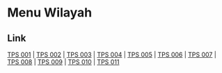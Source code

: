 # Menu Wilayah

## Link

[TPS 001](https://github.com/gigit-pemilu/pemilu-2024-82-maluku-utara/tree/main/pilpres/hitung-suara/sub/82-maluku-utara/sub/04-halmahera-selatan/sub/05-obi-selatan/sub/2001-wayaloar/sub/001-tps)
 | 
[TPS 002](https://github.com/gigit-pemilu/pemilu-2024-82-maluku-utara/tree/main/pilpres/hitung-suara/sub/82-maluku-utara/sub/04-halmahera-selatan/sub/05-obi-selatan/sub/2001-wayaloar/sub/002-tps)
 | 
[TPS 003](https://github.com/gigit-pemilu/pemilu-2024-82-maluku-utara/tree/main/pilpres/hitung-suara/sub/82-maluku-utara/sub/04-halmahera-selatan/sub/05-obi-selatan/sub/2001-wayaloar/sub/003-tps)
 | 
[TPS 004](https://github.com/gigit-pemilu/pemilu-2024-82-maluku-utara/tree/main/pilpres/hitung-suara/sub/82-maluku-utara/sub/04-halmahera-selatan/sub/05-obi-selatan/sub/2001-wayaloar/sub/004-tps)
 | 
[TPS 005](https://github.com/gigit-pemilu/pemilu-2024-82-maluku-utara/tree/main/pilpres/hitung-suara/sub/82-maluku-utara/sub/04-halmahera-selatan/sub/05-obi-selatan/sub/2001-wayaloar/sub/005-tps)
 | 
[TPS 006](https://github.com/gigit-pemilu/pemilu-2024-82-maluku-utara/tree/main/pilpres/hitung-suara/sub/82-maluku-utara/sub/04-halmahera-selatan/sub/05-obi-selatan/sub/2001-wayaloar/sub/006-tps)
 | 
[TPS 007](https://github.com/gigit-pemilu/pemilu-2024-82-maluku-utara/tree/main/pilpres/hitung-suara/sub/82-maluku-utara/sub/04-halmahera-selatan/sub/05-obi-selatan/sub/2001-wayaloar/sub/007-tps)
 | 
[TPS 008](https://github.com/gigit-pemilu/pemilu-2024-82-maluku-utara/tree/main/pilpres/hitung-suara/sub/82-maluku-utara/sub/04-halmahera-selatan/sub/05-obi-selatan/sub/2001-wayaloar/sub/008-tps)
 | 
[TPS 009](https://github.com/gigit-pemilu/pemilu-2024-82-maluku-utara/tree/main/pilpres/hitung-suara/sub/82-maluku-utara/sub/04-halmahera-selatan/sub/05-obi-selatan/sub/2001-wayaloar/sub/009-tps)
 | 
[TPS 010](https://github.com/gigit-pemilu/pemilu-2024-82-maluku-utara/tree/main/pilpres/hitung-suara/sub/82-maluku-utara/sub/04-halmahera-selatan/sub/05-obi-selatan/sub/2001-wayaloar/sub/010-tps)
 | 
[TPS 011](https://github.com/gigit-pemilu/pemilu-2024-82-maluku-utara/tree/main/pilpres/hitung-suara/sub/82-maluku-utara/sub/04-halmahera-selatan/sub/05-obi-selatan/sub/2001-wayaloar/sub/011-tps)

